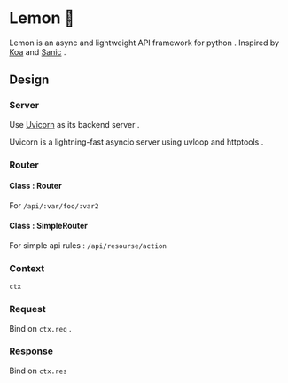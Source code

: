 # Lemon 🍋


Lemon is an async and lightweight API framework for python .  Inspired by [Koa](https://github.com/koajs/koa) and [Sanic](https://github.com/channelcat/sanic) .

## Design

### Server

Use [Uvicorn](https://github.com/encode/uvicorn) as its backend server .

Uvicorn is a lightning-fast asyncio server using uvloop and httptools .

### Router

#### Class : Router

For `/api/:var/foo/:var2`

#### Class : SimpleRouter

For simple api rules : `/api/resourse/action`

### Context

`ctx`

### Request

Bind on `ctx.req` .

### Response

Bind on `ctx.res`


